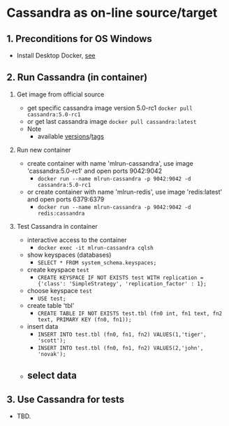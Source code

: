 # Cassandra as on-line source/target

## 1. Preconditions for OS Windows

 - Install Desktop Docker, [see](./desktopdocker.md)

## 2. Run Cassandra (in container)

1. Get image from official source
   - get specific cassandra image version 5.0-rc1 `docker pull cassandra:5.0-rc1`
   - or get last cassandra image `docker pull cassandra:latest`
   - Note
     - available [versions](https://hub.docker.com/_/cassandra)/[tags](https://hub.docker.com/_/cassandra/tags)

2. Run new container
   - create container with name 'mlrun-cassandra', use image 'cassandra:5.0-rc1' and open ports 9042:9042
     - `docker run --name mlrun-cassandra -p 9042:9042 -d cassandra:5.0-rc1`
   - or create container with name 'mlrun-redis', use image 'redis:latest' and open ports 6379:6379
     - `docker run --name mlrun-cassandra -p 9042:9042 -d redis:cassandra`

3. Test Cassandra in container
   - interactive access to the container
     - `docker exec -it mlrun-cassandra cqlsh`
   - show keyspaces (databases)
     - `SELECT * FROM system_schema.keyspaces;`
   - create keyspace `test`
     - `CREATE KEYSPACE IF NOT EXISTS test WITH replication = {'class': 'SimpleStrategy', 'replication_factor' : 1};`
   - choose keyspace `test`
     - `USE test;`
   - create table 'tbl'
     - `CREATE TABLE IF NOT EXISTS test.tbl (fn0 int, fn1 text, fn2 text, PRIMARY KEY (fn0, fn1));`
   - insert data
     - `INSERT INTO test.tbl (fn0, fn1, fn2) VALUES(1,'tiger', 'scott');`
     - `INSERT INTO test.tbl (fn0, fn1, fn2) VALUES(2,'john', 'novak');`
   - select data
     - 

## 3. Use Cassandra for tests

   - TBD.